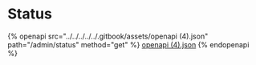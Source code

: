 # Status

{% openapi src="../../../../../.gitbook/assets/openapi (4).json" path="/admin/status" method="get" %}
[openapi (4).json](<../../../../../.gitbook/assets/openapi (4).json>)
{% endopenapi %}
